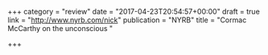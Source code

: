 +++
category = "review"
date = "2017-04-23T20:54:57+00:00"
draft = true
link = "http://www.nyrb.com/nick"
publication = "NYRB"
title = "Cormac McCarthy on the unconscious "

+++

